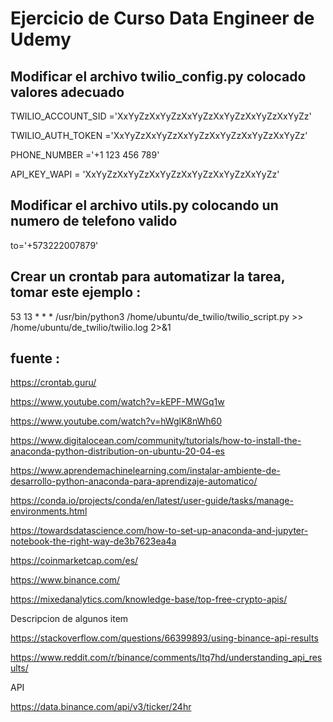 # Ejercicio de Curso Data Engineer de Udemy

## Modificar el archivo twilio_config.py colocado valores adecuado

TWILIO_ACCOUNT_SID ='XxYyZzXxYyZzXxYyZzXxYyZzXxYyZzXxYyZz'

TWILIO_AUTH_TOKEN ='XxYyZzXxYyZzXxYyZzXxYyZzXxYyZzXxYyZz'

PHONE_NUMBER ='+1 123 456 789'

API_KEY_WAPI = 'XxYyZzXxYyZzXxYyZzXxYyZzXxYyZzXxYyZz'

## Modificar el archivo utils.py colocando un numero de telefono valido  

to='+573222007879'

## Crear un crontab para automatizar la tarea, tomar este ejemplo :

53 13 * * * /usr/bin/python3 /home/ubuntu/de_twilio/twilio_script.py >> /home/ubuntu/de_twilio/twilio.log 2>&1

## fuente :

https://crontab.guru/

https://www.youtube.com/watch?v=kEPF-MWGq1w

https://www.youtube.com/watch?v=hWglK8nWh60

https://www.digitalocean.com/community/tutorials/how-to-install-the-anaconda-python-distribution-on-ubuntu-20-04-es

https://www.aprendemachinelearning.com/instalar-ambiente-de-desarrollo-python-anaconda-para-aprendizaje-automatico/

https://conda.io/projects/conda/en/latest/user-guide/tasks/manage-environments.html

https://towardsdatascience.com/how-to-set-up-anaconda-and-jupyter-notebook-the-right-way-de3b7623ea4a

https://coinmarketcap.com/es/

https://www.binance.com/

https://mixedanalytics.com/knowledge-base/top-free-crypto-apis/

Descripcion de algunos item

https://stackoverflow.com/questions/66399893/using-binance-api-results

https://www.reddit.com/r/binance/comments/ltq7hd/understanding_api_results/

API

https://data.binance.com/api/v3/ticker/24hr